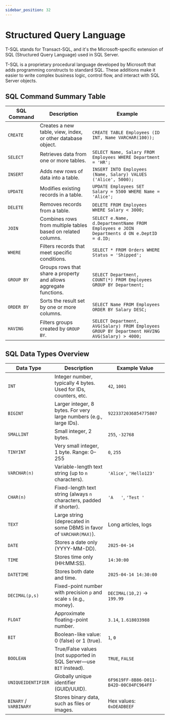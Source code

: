 ```yaml
---
sidebar_position: 32
---
```


# Structured Query Language
T-SQL stands for Transact-SQL, and it's the Microsoft-specific extension of SQL (Structured Query Language) used in SQL Server.

T-SQL is a proprietary procedural language developed by Microsoft that adds programming constructs to standard SQL. These additions make it easier to write complex business logic, control flow, and interact with SQL Server objects.

## SQL Command Summary Table

| SQL Command | Description                                                              | Example |
|-------------|---------------------------------------------------------------------------|---------|
| `CREATE`    | Creates a new table, view, index, or other database object.              | `CREATE TABLE Employees (ID INT, Name VARCHAR(100));` |
| `SELECT`    | Retrieves data from one or more tables.                                  | `SELECT Name, Salary FROM Employees WHERE Department = 'HR';` |
| `INSERT`    | Adds new rows of data into a table.                                      | `INSERT INTO Employees (Name, Salary) VALUES ('Alice', 5000);` |
| `UPDATE`    | Modifies existing records in a table.                                    | `UPDATE Employees SET Salary = 5500 WHERE Name = 'Alice';` |
| `DELETE`    | Removes records from a table.                                            | `DELETE FROM Employees WHERE Salary < 3000;` |
| `JOIN`      | Combines rows from multiple tables based on related columns.             | `SELECT e.Name, d.DepartmentName FROM Employees e JOIN Departments d ON e.DeptID = d.ID;` |
| `WHERE`     | Filters records that meet specific conditions.                           | `SELECT * FROM Orders WHERE Status = 'Shipped';` |
| `GROUP BY`  | Groups rows that share a property and allows aggregate functions.        | `SELECT Department, COUNT(*) FROM Employees GROUP BY Department;` |
| `ORDER BY`  | Sorts the result set by one or more columns.                             | `SELECT Name FROM Employees ORDER BY Salary DESC;` |
| `HAVING`    | Filters groups created by `GROUP BY`.                                    | `SELECT Department, AVG(Salary) FROM Employees GROUP BY Department HAVING AVG(Salary) > 4000;` |

## SQL Data Types Overview

| Data Type     | Description                                                                 | Example Value            |
|---------------|-----------------------------------------------------------------------------|--------------------------|
| `INT`         | Integer number, typically 4 bytes. Used for IDs, counters, etc.             | `42`, `1001`             |
| `BIGINT`      | Larger integer, 8 bytes. For very large numbers (e.g., large IDs).          | `9223372036854775807`   |
| `SMALLINT`    | Small integer, 2 bytes.                                                      | `255`, `-32768`          |
| `TINYINT`     | Very small integer, 1 byte. Range: 0–255                                     | `0`, `255`               |
| `VARCHAR(n)`  | Variable-length text string (up to `n` characters).                         | `'Alice'`, `'Hello123'` |
| `CHAR(n)`     | Fixed-length text string (always `n` characters, padded if shorter).        | `'A   '`, `'Test '`      |
| `TEXT`        | Large string (deprecated in some DBMS in favor of `VARCHAR(MAX)`).          | Long articles, logs      |
| `DATE`        | Stores a date only (YYYY-MM-DD).                                             | `2025-04-14`             |
| `TIME`        | Stores time only (HH:MM:SS).                                                 | `14:30:00`               |
| `DATETIME`    | Stores both date and time.                                                   | `2025-04-14 14:30:00`    |
| `DECIMAL(p,s)`| Fixed-point number with precision `p` and scale `s` (e.g., money).          | `DECIMAL(10,2)` → `199.99` |
| `FLOAT`       | Approximate floating-point number.                                           | `3.14`, `1.618033988`    |
| `BIT`         | Boolean-like value: 0 (false) or 1 (true).                                   | `1`, `0`                 |
| `BOOLEAN`     | True/False values (not supported in SQL Server—use `BIT` instead).          | `TRUE`, `FALSE`          |
| `UNIQUEIDENTIFIER` | Globally unique identifier (GUID/UUID).                              | `6F9619FF-8B86-D011-B42D-00C04FC964FF` |
| `BINARY` / `VARBINARY` | Stores binary data, such as files or images.                  | Hex values: `0xDEADBEEF` |

